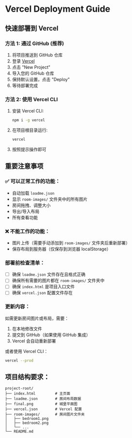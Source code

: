 # Vercel Deployment Guide

## 快速部署到 Vercel

### 方法 1: 通过 GitHub (推荐)

1. 将项目推送到 GitHub 仓库
2. 登录 [Vercel](https://vercel.com)
3. 点击 "New Project"
4. 导入您的 GitHub 仓库
5. 保持默认设置，点击 "Deploy"
6. 等待部署完成

### 方法 2: 使用 Vercel CLI

1. 安装 Vercel CLI:
   ```bash
   npm i -g vercel
   ```

2. 在项目根目录运行:
   ```bash
   vercel
   ```

3. 按照提示操作即可

## 重要注意事项

### ✅ 可以正常工作的功能：
- 自动加载 `loadme.json`
- 显示 `room-images/` 文件夹中的所有图片
- 房间拖拽、调整大小
- 导出/导入布局
- 所有查看功能

### ❌ 不能工作的功能：
- 图片上传（需要手动添加到 `room-images/` 文件夹后重新部署）
- 保存布局到服务器（仅保存到浏览器 localStorage）

### 部署前检查清单：
- [ ] 确保 `loadme.json` 文件存在且格式正确
- [ ] 确保所有需要的图片都在 `room-images/` 文件夹中
- [ ] 确保 `index.html` 是项目入口文件
- [ ] 确保 `vercel.json` 配置文件存在

### 更新内容：
如需更新房间图片或布局，需要：
1. 在本地修改文件
2. 提交到 GitHub（如果使用 GitHub 集成）
3. Vercel 会自动重新部署

或者使用 Vercel CLI：
```bash
vercel --prod
```

## 项目结构要求：
```
project-root/
├── index.html         # 主页面
├── loadme.json        # 房间布局数据
├── final.png          # 城堡平面图
├── vercel.json        # Vercel 配置
├── room-images/       # 房间图片文件夹
│   ├── bedroom1.png
│   ├── bedroom2.png
│   └── ...
└── README.md
``` 